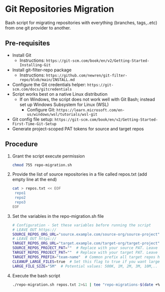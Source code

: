 # Git Repositories Migration

Bash script for migrating repositories with everything (branches, tags,..etc) from one git provider to another.

## Pre-requisites
- Install Git
   - Instructions: `https://git-scm.com/book/en/v2/Getting-Started-Installing-Git`   
- Install git-filter-repo package
   - Instructions: `https://github.com/newren/git-filter-repo/blob/main/INSTALL.md`
- Configure the Git credentials helper: `https://git-scm.com/docs/gitcredentials`
- Script works best on a native Linux distribution
   - If on Windows, the script does not work well with Git Bash; instead set up Windows Subsystem for Linux (WSL)
      - Configure Git: `https://learn.microsoft.com/en-us/windows/wsl/tutorials/wsl-git`
- Git config file setup: `https://git-scm.com/book/en/v2/Getting-Started-First-Time-Git-Setup`
- Generate project-scoped PAT tokens for source and target repos

## Procedure

1. Grant the script execute permission
   ```sh
   chmod 755 repo-migration.sh
   ```
2. Provide the list of source repositories in a file called repos.txt (add empty line at the end)
   ```sh
   cat > repos.txt << EOF
    repo1
    repo2
    repo3
   EOF
   ```
3. Set the variables in the repo-migration.sh file
   ```sh
   # Configuration - Set these variables before running the script
   # LEAVE OUT https://
   SOURCE_REPOS_ORG_URL="source.example.com/source-org/source-project"  # Replace with your source Azure Repos URL.
   # LEAVE OUT https://
   TARGET_REPOS_ORG_URL="target.example.com/target-org/target-project"  # Replace with your target Azure DevOps URL.
   SOURCE_REPOS_PROJECT_PAT=""  # Replace with your source PAT. Leave empty if you've already setup Git Credentials Helper for this url
   TARGET_REPOS_PROJECT_PAT=""  # Replace with your target PAT. Leave empty if you've already setup Git Credentials Helper for this url
   TARGET_REPOS_PREFIX="team-name"  # Common prefix all target repos have. Set to empty string if none
   CLEANUP_LARGE_FILES=true  # Set this flag to true if you want large files removed from git history
   LARGE_FILE_SIZE="5M"  # Potential values: 500K, 1M, 2M, 3M, 10M,..
   ```

4. Execute the bash script
   ```sh
   ./repo-migration.sh repos.txt 2>&1 | tee "repo-migrations-$(date +%Y%m%d%H%M).log"
   ```

